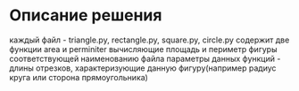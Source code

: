 # Описание решения
каждый файл - triangle.py, rectangle.py, square.py, circle.py содержит две функции area и perminiter вычисляющие площадь и периметр фигуры соответствующей наименованию файла
параметры данных функций - длины отрезков, характеризующие данную фигуру(например радиус круга или сторона прямоугольника)
